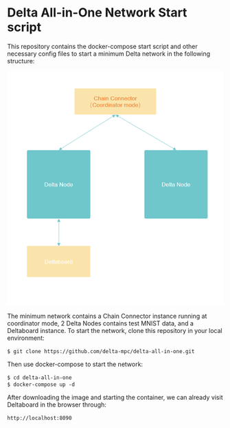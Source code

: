# Delta All-in-One Network Start script

This repository contains the docker-compose start script and other necessary config files to start a minimum Delta network in the following structure:

![network-structure](./assets/minimum-non-blockchain.png)

The minimum network contains a Chain Connector instance running at coordinator mode, 2 Delta Nodes contains test MNIST data, and a Deltaboard instance.
To start the network, clone this repository in your local environment:

```
$ git clone https://github.com/delta-mpc/delta-all-in-one.git
```

Then use docker-compose to start the network:

```
$ cd delta-all-in-one
$ docker-compose up -d
```

After downloading the image and starting the container, we can already visit Deltaboard in the browser through:

```
http://localhost:8090
```

